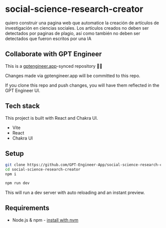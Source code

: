 # social-science-research-creator

quiero construir una pagina web que automatice la creación de artículos de investigación en ciencias sociales. Los artículos creados no deben ser detectados por paginas de plagio, así como también no deben ser detectados que fueron escritos por una IA

## Collaborate with GPT Engineer

This is a [gptengineer.app](https://gptengineer.app)-synced repository 🌟🤖

Changes made via gptengineer.app will be committed to this repo.

If you clone this repo and push changes, you will have them reflected in the GPT Engineer UI.

## Tech stack

This project is built with React and Chakra UI.

- Vite
- React
- Chakra UI

## Setup

```sh
git clone https://github.com/GPT-Engineer-App/social-science-research-creator.git
cd social-science-research-creator
npm i
```

```sh
npm run dev
```

This will run a dev server with auto reloading and an instant preview.

## Requirements

- Node.js & npm - [install with nvm](https://github.com/nvm-sh/nvm#installing-and-updating)
